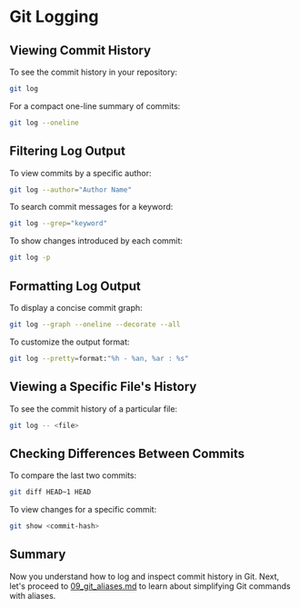 # Git Logging

## Viewing Commit History
To see the commit history in your repository:
```sh
git log
```
For a compact one-line summary of commits:
```sh
git log --oneline
```

## Filtering Log Output
To view commits by a specific author:
```sh
git log --author="Author Name"
```
To search commit messages for a keyword:
```sh
git log --grep="keyword"
```
To show changes introduced by each commit:
```sh
git log -p
```

## Formatting Log Output
To display a concise commit graph:
```sh
git log --graph --oneline --decorate --all
```
To customize the output format:
```sh
git log --pretty=format:"%h - %an, %ar : %s"
```

## Viewing a Specific File's History
To see the commit history of a particular file:
```sh
git log -- <file>
```

## Checking Differences Between Commits
To compare the last two commits:
```sh
git diff HEAD~1 HEAD
```
To view changes for a specific commit:
```sh
git show <commit-hash>
```

## Summary
Now you understand how to log and inspect commit history in Git. Next, let's proceed to [09_git_aliases.md](./09_git_aliases.md) to learn about simplifying Git commands with aliases.


